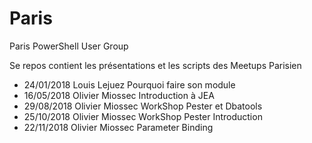 Paris
=======

Paris PowerShell User Group

Se repos contient les présentations et les scripts des Meetups Parisien

* 24/01/2018 Louis Lejuez Pourquoi faire son module
* 16/05/2018 Olivier Miossec Introduction à JEA
* 29/08/2018 Olivier Miossec WorkShop Pester et Dbatools
* 25/10/2018 Olivier Miossec WorkShop Pester Introduction
* 22/11/2018 Olivier Miossec Parameter Binding


